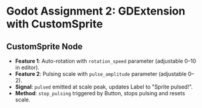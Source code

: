# Godot Assignment 2: GDExtension with CustomSprite

## CustomSprite Node
- **Feature 1**: Auto-rotation with `rotation_speed` parameter (adjustable 0–10 in editor).
- **Feature 2**: Pulsing scale with `pulse_amplitude` parameter (adjustable 0–2).
- **Signal**: `pulsed` emitted at scale peak, updates Label to "Sprite pulsed!".
- **Method**: `stop_pulsing` triggered by Button, stops pulsing and resets scale.
